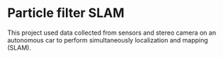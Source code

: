 # Particle filter SLAM
This project used data collected from sensors and stereo camera on an autonomous car to perform simultaneously localization and mapping (SLAM).